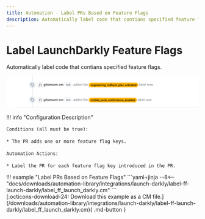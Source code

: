 ```yaml
---
title: Automation - Label PRs Based on Feature Flags
description: Automatically label code that contians specified feature flags.
---
```

# Label LaunchDarkly Feature Flags

<!-- --8<-- [start:example]-->

Automatically label code that contians specified feature flags.

![Label PRs Based on Feature Flags](/automations/integrations/launch-darkly/label-ff-launch-darkly/label-ff-launch-darkly.png)

!!! info "Configuration Description"

    Conditions (all must be true):
    
    * The PR adds one or more feature flag keys.
   
    Automation Actions:
    
    * Label the PR for each feature flag key introduced in the PR.

<div class="automationExample" markdown="1">
!!! example "Label PRs Based on Feature Flags"
    ```yaml+jinja
    --8<-- "docs/downloads/automation-library/integrations/launch-darkly/label-ff-launch-darkly/label_ff_launch_darkly.cm"
    ```
    <div class="result" markdown>
      <span>
      [:octicons-download-24: Download this example as a CM file.](/downloads/automation-library/integrations/launch-darkly/label-ff-launch-darkly/label_ff_launch_darkly.cm){ .md-button }
      </span>
    </div>
<!-- --8<-- [end:example]-->